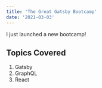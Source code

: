 ```yaml
---
title: 'The Great Gatsby Bootcamp'
date: '2021-03-03'
---
```


I just launched a new bootcamp!

## Topics Covered

1. Gatsby
2. GraphQL
3. React
